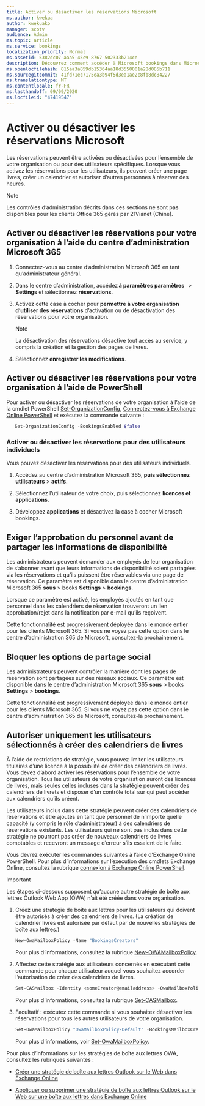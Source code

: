 ```yaml
---
title: Activer ou désactiver les réservations Microsoft
ms.author: kwekua
author: kwekuako
manager: scotv
audience: Admin
ms.topic: article
ms.service: bookings
localization_priority: Normal
ms.assetid: 5382dc07-aaa5-45c9-8767-502333b214ce
description: Découvrez comment accéder à Microsoft bookings dans Microsoft 365.
ms.openlocfilehash: 815aa3a859db15364aa18d3550001a28d085b711
ms.sourcegitcommit: 41fd71ec7175ea3b94f5d3ea1ae2c8fb8dc84227
ms.translationtype: MT
ms.contentlocale: fr-FR
ms.lasthandoff: 09/09/2020
ms.locfileid: "47419547"
---
```

# <a name="turn-microsoft-bookings-on-or-off"></a>Activer ou désactiver les réservations Microsoft

Les réservations peuvent être activées ou désactivées pour l’ensemble de votre organisation ou pour des utilisateurs spécifiques. Lorsque vous activez les réservations pour les utilisateurs, ils peuvent créer une page livres, créer un calendrier et autoriser d’autres personnes à réserver des heures.

> [!NOTE]
> Les contrôles d’administration décrits dans ces sections ne sont pas disponibles pour les clients Office 365 gérés par 21Vianet (Chine).

## <a name="turn-bookings-on-or-off-for-your-organization-using-the-microsoft-365-admin-center"></a>Activer ou désactiver les réservations pour votre organisation à l’aide du centre d’administration Microsoft 365

1. Connectez-vous au centre d’administration Microsoft 365 en tant qu’administrateur général.

2. Dans le centre d’administration, accédez **à paramètres paramètres**   \> **Settings** et sélectionnez **réservations**.

3. Activez cette case à cocher pour **permettre à votre organisation d’utiliser des réservations** d’activation ou de désactivation des réservations pour votre organisation.

   > [!NOTE]
   > La désactivation des réservations désactive tout accès au service, y compris la création et la gestion des pages de livres.

4. Sélectionnez **enregistrer les modifications**.

## <a name="turn-bookings-on-or-off-for-your-organization-using-powershell"></a>Activer ou désactiver les réservations pour votre organisation à l’aide de PowerShell

Pour activer ou désactiver les réservations de votre organisation à l’aide de la cmdlet PowerShell [Set-OrganizationConfig](https://docs.microsoft.com/powershell/module/exchange/set-organizationconfig), [Connectez-vous à Exchange Online PowerShell]() et exécutez la commande suivante :

```PowerShell
   Set-OrganizationConfig -BookingsEnabled $false
```

### <a name="turn-bookings-on-or-off-for-individual-users"></a>Activer ou désactiver les réservations pour des utilisateurs individuels

Vous pouvez désactiver les réservations pour des utilisateurs individuels.

1. Accédez au centre d’administration Microsoft 365, **puis sélectionnez utilisateurs** \> **actifs**.

1. Sélectionnez l’utilisateur de votre choix, puis sélectionnez **licences et applications**.

1. Développez **applications** et désactivez la case à cocher Microsoft bookings.

## <a name="require-staff-approvals-before-sharing-freebusy-information"></a>Exiger l’approbation du personnel avant de partager les informations de disponibilité

Les administrateurs peuvent demander aux employés de leur organisation de s’abonner avant que leurs informations de disponibilité soient partagées via les réservations et qu’ils puissent être réservables via une page de réservation. Ce paramètre est disponible dans le centre d’administration Microsoft 365 **sous** \> books **Settings** \> **bookings**.

Lorsque ce paramètre est activé, les employés ajoutés en tant que personnel dans les calendriers de réservation trouveront un lien approbation/rejet dans la notification par e-mail qu’ils reçoivent.

Cette fonctionnalité est progressivement déployée dans le monde entier pour les clients Microsoft 365. Si vous ne voyez pas cette option dans le centre d’administration 365 de Microsoft, consultez-la prochainement.

## <a name="block-social-sharing-options"></a>Bloquer les options de partage social

Les administrateurs peuvent contrôler la manière dont les pages de réservation sont partagées sur des réseaux sociaux. Ce paramètre est disponible dans le centre d’administration Microsoft 365 **sous** \> books **Settings** \> **bookings**.

Cette fonctionnalité est progressivement déployée dans le monde entier pour les clients Microsoft 365. Si vous ne voyez pas cette option dans le centre d’administration 365 de Microsoft, consultez-la prochainement.

## <a name="allow-only-selected-users-to-create-bookings-calendars"></a>Autoriser uniquement les utilisateurs sélectionnés à créer des calendriers de livres

À l’aide de restrictions de stratégie, vous pouvez limiter les utilisateurs titulaires d’une licence à la possibilité de créer des calendriers de livres. Vous devez d’abord activer les réservations pour l’ensemble de votre organisation. Tous les utilisateurs de votre organisation auront des licences de livres, mais seules celles incluses dans la stratégie peuvent créer des calendriers de livrets et disposer d’un contrôle total sur qui peut accéder aux calendriers qu’ils créent.

Les utilisateurs inclus dans cette stratégie peuvent créer des calendriers de réservations et être ajoutés en tant que personnel de n’importe quelle capacité (y compris le rôle d’administrateur) à des calendriers de réservations existants. Les utilisateurs qui ne sont pas inclus dans cette stratégie ne pourront pas créer de nouveaux calendriers de livres comptables et recevront un message d’erreur s’ils essaient de le faire.

Vous devrez exécuter les commandes suivantes à l’aide d’Exchange Online PowerShell. Pour plus d’informations sur l’exécution des cmdlets Exchange Online, consultez la rubrique [connexion à Exchange Online PowerShell](https://docs.microsoft.com/powershell/exchange/connect-to-exchange-online-powershell).

> [!IMPORTANT]
> Les étapes ci-dessous supposent qu’aucune autre stratégie de boîte aux lettres Outlook Web App (OWA) n’ait été créée dans votre organisation.

1. Créez une stratégie de boîte aux lettres pour les utilisateurs qui doivent être autorisés à créer des calendriers de livres. (La création de calendrier livres est autorisée par défaut par de nouvelles stratégies de boîte aux lettres.)

   ```PowerShell
   New-OwaMailboxPolicy -Name "BookingsCreators"
   ```

   Pour plus d’informations, consultez la rubrique [New-OWAMailboxPolicy](https://docs.microsoft.com/powershell/module/exchange/new-owamailboxpolicy).

2. Affectez cette stratégie aux utilisateurs concernés en exécutant cette commande pour chaque utilisateur auquel vous souhaitez accorder l’autorisation de créer des calendriers de livres.

   ```PowerShell
   Set-CASMailbox -Identity <someCreator@emailaddress> -OwaMailboxPolicy "BookingsCreators"
   ```

   Pour plus d'informations, consultez la rubrique [Set-CASMailbox](https://docs.microsoft.com/powershell/module/exchange/set-casmailbox).

3. Facultatif : exécutez cette commande si vous souhaitez désactiver les réservations pour tous les autres utilisateurs de votre organisation.

   ```PowerShell
   Set-OwaMailboxPolicy "OwaMailboxPolicy-Default" -BookingsMailboxCreationEnabled:$false
   ```

   Pour plus d'informations, voir [Set-OwaMailboxPolicy](https://docs.microsoft.com/powershell/module/exchange/set-owamailboxpolicy).

Pour plus d’informations sur les stratégies de boîte aux lettres OWA, consultez les rubriques suivantes :

- [Créer une stratégie de boîte aux lettres Outlook sur le Web dans Exchange Online](https://docs.microsoft.com/exchange/clients-and-mobile-in-exchange-online/outlook-on-the-web/create-outlook-web-app-mailbox-policy)

- [Appliquer ou supprimer une stratégie de boîte aux lettres Outlook sur le Web sur une boîte aux lettres dans Exchange Online](https://docs.microsoft.com/exchange/clients-and-mobile-in-exchange-online/outlook-on-the-web/create-outlook-web-app-mailbox-policy)